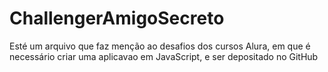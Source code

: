 # ChallengerAmigoSecreto
Esté um arquivo que faz menção ao desafios dos cursos Alura, em que é necessário criar uma aplicavao em JavaScript, e ser depositado no GitHub
